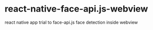 # react-native-face-api.js-webview
react native app trial to face-api.js face detection inside webview
